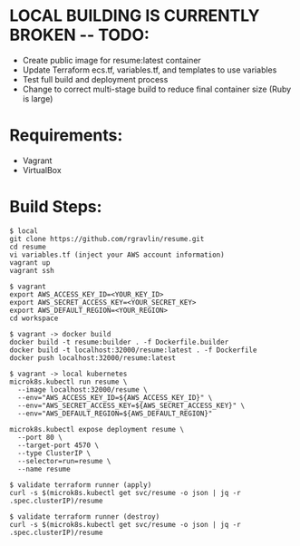# LOCAL BUILDING IS CURRENTLY BROKEN -- TODO:
* Create public image for resume:latest container
* Update Terraform ecs.tf, variables.tf, and templates to use variables
* Test full build and deployment process
* Change to correct multi-stage build to reduce final container size (Ruby is large)

# Requirements:
* Vagrant
* VirtualBox

# Build Steps:
    $ local
    git clone https://github.com/rgravlin/resume.git
    cd resume
    vi variables.tf (inject your AWS account information)
    vagrant up
    vagrant ssh
    
    $ vagrant
    export AWS_ACCESS_KEY_ID=<YOUR_KEY_ID>
    export AWS_SECRET_ACCESS_KEY=<YOUR_SECRET_KEY>
    export AWS_DEFAULT_REGION=<YOUR_REGION>
    cd workspace

    $ vagrant -> docker build
    docker build -t resume:builder . -f Dockerfile.builder
    docker build -t localhost:32000/resume:latest . -f Dockerfile
    docker push localhost:32000/resume:latest

    $ vagrant -> local kubernetes
    microk8s.kubectl run resume \
      --image localhost:32000/resume \
      --env="AWS_ACCESS_KEY_ID=${AWS_ACCESS_KEY_ID}" \
      --env="AWS_SECRET_ACCESS_KEY=${AWS_SECRET_ACCESS_KEY}" \
      --env="AWS_DEFAULT_REGION=${AWS_DEFAULT_REGION}" 

    microk8s.kubectl expose deployment resume \
      --port 80 \
      --target-port 4570 \
      --type ClusterIP \
      --selector=run=resume \
      --name resume    
    
    $ validate terraform runner (apply)
    curl -s $(microk8s.kubectl get svc/resume -o json | jq -r .spec.clusterIP)/resume

    $ validate terraform runner (destroy)
    curl -s $(microk8s.kubectl get svc/resume -o json | jq -r .spec.clusterIP)/resume